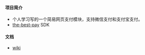 #### 项目简介

- 个人学习写的一个简易网页支付模块，支持微信支付和支付宝支付。
- [the-best-pay](https://github.com/Pay-Group/best-pay-sdk) SDK

#### 文档

- [wiki](https://github.com/yuejin66/easypay/wiki)
  
